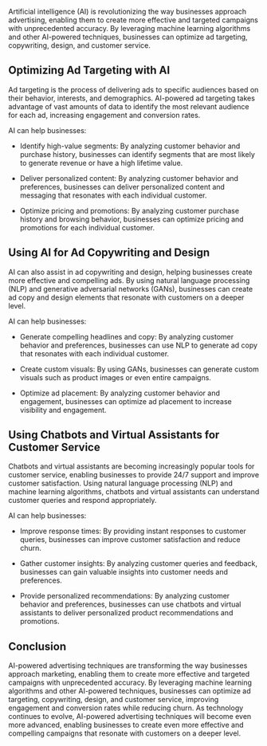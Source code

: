 
Artificial intelligence (AI) is revolutionizing the way businesses approach advertising, enabling them to create more effective and targeted campaigns with unprecedented accuracy. By leveraging machine learning algorithms and other AI-powered techniques, businesses can optimize ad targeting, copywriting, design, and customer service.

Optimizing Ad Targeting with AI
-------------------------------

Ad targeting is the process of delivering ads to specific audiences based on their behavior, interests, and demographics. AI-powered ad targeting takes advantage of vast amounts of data to identify the most relevant audience for each ad, increasing engagement and conversion rates.

AI can help businesses:

* Identify high-value segments: By analyzing customer behavior and purchase history, businesses can identify segments that are most likely to generate revenue or have a high lifetime value.

* Deliver personalized content: By analyzing customer behavior and preferences, businesses can deliver personalized content and messaging that resonates with each individual customer.

* Optimize pricing and promotions: By analyzing customer purchase history and browsing behavior, businesses can optimize pricing and promotions for each individual customer.

Using AI for Ad Copywriting and Design
--------------------------------------

AI can also assist in ad copywriting and design, helping businesses create more effective and compelling ads. By using natural language processing (NLP) and generative adversarial networks (GANs), businesses can create ad copy and design elements that resonate with customers on a deeper level.

AI can help businesses:

* Generate compelling headlines and copy: By analyzing customer behavior and preferences, businesses can use NLP to generate ad copy that resonates with each individual customer.

* Create custom visuals: By using GANs, businesses can generate custom visuals such as product images or even entire campaigns.

* Optimize ad placement: By analyzing customer behavior and engagement, businesses can optimize ad placement to increase visibility and engagement.

Using Chatbots and Virtual Assistants for Customer Service
----------------------------------------------------------

Chatbots and virtual assistants are becoming increasingly popular tools for customer service, enabling businesses to provide 24/7 support and improve customer satisfaction. Using natural language processing (NLP) and machine learning algorithms, chatbots and virtual assistants can understand customer queries and respond appropriately.

AI can help businesses:

* Improve response times: By providing instant responses to customer queries, businesses can improve customer satisfaction and reduce churn.

* Gather customer insights: By analyzing customer queries and feedback, businesses can gain valuable insights into customer needs and preferences.

* Provide personalized recommendations: By analyzing customer behavior and preferences, businesses can use chatbots and virtual assistants to deliver personalized product recommendations and promotions.

Conclusion
----------

AI-powered advertising techniques are transforming the way businesses approach marketing, enabling them to create more effective and targeted campaigns with unprecedented accuracy. By leveraging machine learning algorithms and other AI-powered techniques, businesses can optimize ad targeting, copywriting, design, and customer service, improving engagement and conversion rates while reducing churn. As technology continues to evolve, AI-powered advertising techniques will become even more advanced, enabling businesses to create even more effective and compelling campaigns that resonate with customers on a deeper level.
